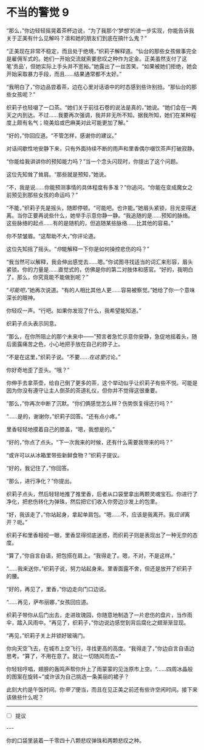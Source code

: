 # 不当的警觉 9

“那么，”你边轻轻摇晃着茶杯边说，“为了我那个‘梦想’的进一步实现，你能告诉我关于正美有什么见解吗？凛和她的朋友们到底在搞什么鬼？”

“正美现在非常不稳定，而且处于绝境，”织莉子解释道。“仙台的那些女孩做事完全是雇佣军式的。她们一开始交流就索要悲叹之种作为定金。正美虽然支付了这笔‘贡品’，但她实际上手头并不宽裕。”她露出了一丝苦笑。“如果被她们拒绝，她会开始采取暴力手段，而且……结果通常都不太好。”

“我明白了，”你边品尝着茶，边在心里对话语中的时态感到些许别扭。“那仙台的那些女孩呢？”

织莉子也轻啜了一口茶。“她们关于前往石卷的说法是真的，”她说。“她们会在一两天之内到达。不过……我要再次强调，我并非无所不知。据我所知，她们在某种程度上颇有名气；晓美焰或巴麻美对此可能更加了解。”

“好的，”你回应道。“不管怎样，感谢你的建议。”

对话间歇性地安静下来，只有外面持续不断的雨声和里香偶尔啜饮茶声打破寂静。

“你能给我讲讲你的预知能力吗？”当一个念头闪现时，你提出了这个问题。

这位先知耸了耸肩。“那些就是预知，”她说。

“不，我是说……你能预测事情的具体程度有多准？”你追问。“你能在变成魔女之前预见到那些女孩的命运吗？”

“不能，”织莉子先是摇头，随即停顿。“可能吧。也许能。”她眉头紧锁，目光变得迷离。当你正要再说些什么，她举手示意你静一静。“我追随的是……预知的脉络。这些脉络的起点……有的是随机的，但追随某些脉络……比其他的容易。”

你不禁皱眉。“这帮助不大，”你评论道。

这位先知摇了摇头。“*你*能解释一下你是如何操控悲伤的吗？”

“我当然可以解释，我会伸出感觉去……嗯。”你试图寻找适当的词汇来形容，眉头紧锁。你的力量是……直觉式的，仿佛是你的第二对肢体和感官。“好的，我明白了。那么，你究竟能不能做到呢？”

“*可能吧，*”她再次说道。“有的人相比其他人更……容易被察觉。”她给了你一个意味深长的眼神。

你轻叹一声。“行吧。如果你发现了什么，我希望能知道。”

织莉子点头表示同意。

“那么，在你所阻止的那个未来中——”预言者急忙示意你安静，急促地摇着头，随后面露痛苦之色，小心地把手放在自己的脖子上。

“不是在这里，”织莉子说。“不要……*在这里*讨论。”

你好奇地歪了歪头。“哦？”

你伸手去拿茶壶，给自己倒了更多的茶，这个举动似乎让织莉子有些不悦。可能是因为你没有遵守让主人倒茶的茶道礼仪，但你并不觉得这很重要。

“那么，”你再次中断了沉默。“你们俩感觉怎么样？伤势恢复得还行吗？”

“……是的，谢谢你，”织莉子回答。“还有点小疼。”

里香轻轻地摸着自己的膝盖，“嗯，我想是的。”

“好的，”你点了点头。“下一次我来的时候，还有什么需要我带来的吗？”

“或许可以从冰箱里带些新鲜食物？”织莉子提议。

“好的，我记住了，”你回答。

“那么，进行净化？”你提出。

织莉子点头，然后轻轻地推了推里香，后者从口袋里拿出两颗灵魂宝石。你进行了净化，把悲伤转化为弹珠，然后把它们收入你旁边沙发上的包里。

“好，我该走了，”你站起身，拿起单肩包。“嗯……不，应该是我离开。我*应该*离开？呃。”

织莉子和里香相视一眼，里香显得彻底迷惑，而织莉子则是表现出了一种无奈的态度。

“算了，”你自言自语，把包搭在肩上。“我得走了。嗯，不对，不是这样。”

“……我来送你，”织莉子说，努力站起身来。里香面露不舍，但还是放开了织莉子的腰。

“好的，再见了，里香，”你边走向门口边说。

“……再见，萨布丽娜，”女孩回应道。

织莉子带你从后门出去，走进玫瑰园，你随意地制造了一片悲伤的盘片，当作雨伞，踏入风雨中。“再见了，织莉子，”你边说边感觉到背后腐化之翅渐渐显现。

“再见，”织莉子关上并锁好玻璃门。

你向天空飞去，在城市上空飞行，寻找更高的高度。“我得走了，”你边自言自语边思考。“算了，不用在意了。就让一切随风而去~”

你轻轻哼唱，翅膀的轰鸣声帮你升上了雨蒙蒙的见泷原市上空。“……四周冰晶般的图案在旋转~”或许该为自己挑选一条美丽的裙子？

此刻大约是午饭时间。你*带了*便当，而且在见正美之前还有些许空闲时间。接下来该做些什么呢？

---

- [ ] 提议

---​

你的口袋里装着一千零四十八颗悲叹弹珠和两颗悲叹之种。
